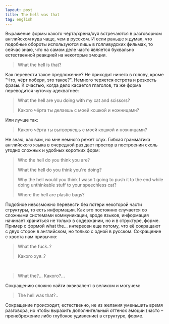 ```yaml
---
layout: post
title: The hell was that
tag: english
---
```

Выражение формы какого чёрта/хрена/хуя встречаются в разговорном английском куда чаще, чем в русском. И если раньше я думал, что подобные обороты используются лишь в голливудских фильмах, то сейчас знаю, что на самом деле часто является буквально естественной реакцией на некоторые эмоции.

> What the hell is that?

Как перевести такое предложение? Не приходит ничего в голову, кроме "Что, чёрт побери, это такое?". Немного теряется острота и резкость фразы. К счастью, когда дело касается глаголов, та же форма переводится чуточку адекватнее:

> What the hell are you doing with my cat and scissors?
>
> Какого чёрта ты делаешь с моей кошкой и ножницами?

Или лучше так:

> Какого чёрта ты вытворяешь с моей кошкой и ножницами?

Не знаю, как вам, но мне немного режет слух. Гибкая грамматика английского языка в очередной раз дает простор в построении сколь угодно сложных и удобных коротких форм:

> Who the hell do you think you are?
>
> What the hell do you think you're doing?
>
> Why the hell would you think I wasn't going to push it to the end while doing unthinkable stuff to your speechless cat?
>
> Where the hell are plastic bags?

Подобное невозможно перевести без потери некоторой части структуры, то есть информации. Как это постоянно случается со сложными системами коммуникации, вроде языков, информация начинает храниться не только в содержании, но и в структуре, форме. Пример с формой what the... интересен еще потому, что её сокращают с двух сторон в английском, но только с одной в русском. Сокращение с хвоста нам привычно:

> What the fuck..?
>
> Какого хуя..?

&nbsp;

> What the?...
> Какого?...

Сокращению сложно найти эквивалент в великом и могучем:

> The hell was that?..

Сокращение происходит, естественно, не из желания уменьшить время разговора, но чтобы выразить дополнительный оттенок эмоции (часто – пренебрежение либо глубокое удивление) в структуре, форме.

